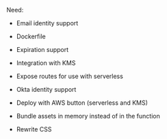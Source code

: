 Need: 

- Email identity support
- Dockerfile
- Expiration support



- Integration with KMS
- Expose routes for use with serverless
- Okta identity support
- Deploy with AWS button (serverless and KMS)
- Bundle assets in memory instead of in the function
- Rewrite CSS